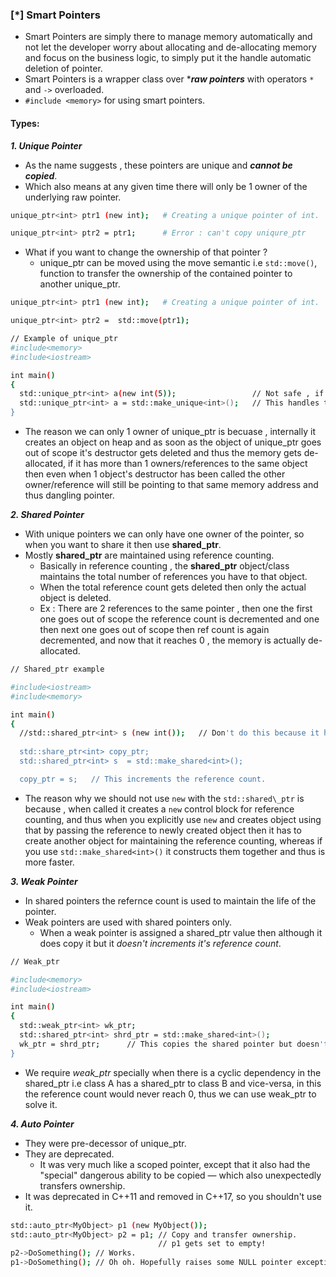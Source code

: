 ### [\*] Smart Pointers

* Smart Pointers are simply there to manage memory automatically and not let the developer worry about allocating and de-allocating memory and focus on the business logic, to simply put it the handle automatic deletion of pointer.
* Smart Pointers is a wrapper class over ****raw pointers*** with operators `*` and `->` overloaded.
* `#include <memory>` for using smart pointers.

#### Types: 
***1. Unique Pointer***

* As the name suggests , these pointers are unique and ***cannot be copied***.
* Which also means at any given time there will only be 1 owner of the underlying raw pointer.

```bash
unique_ptr<int> ptr1 (new int);   # Creating a unique pointer of int.

unique_ptr<int> ptr2 = ptr1;      # Error : can't copy uniqure_ptr
```

* What if you want to change the ownership of that pointer ?
  * unique\_ptr can be moved using the move semantic i.e `std::move()`, function to transfer the ownership of the contained pointer to another unique\_ptr.

```bash
unique_ptr<int> ptr1 (new int);   # Creating a unique pointer of int.

unique_ptr<int> ptr2 =  std::move(ptr1);      
```

```bash
// Example of unique_ptr
#include<memory>
#include<iostream>

int main()
{
  std::unique_ptr<int> a(new int(5));                 // Not safe , if the constructor throws an exception
  std::unique_ptr<int> a = std::make_unique<int>();   // This handles the exceptions and won't result in returning a dangling pointer-memory leak.
}
```
* The reason we can only 1 owner of unique\_ptr is becuase , internally it creates an object on heap and as soon as the object of unique\_ptr goes out of scope it's destructor gets deleted and thus the memory gets de-allocated, if it has more than 1 owners/references to the same object then even when 1 object's destructor has been called the other owner/reference will still be pointing to that same memory address and thus dangling pointer.


***2. Shared Pointer***
* With unique pointers we can only have one owner of the pointer, so when you want to share it then use **shared\_ptr**.
* Mostly **shared\_ptr** are maintained using reference counting.
  * Basically in reference counting , the **shared\_ptr** object/class maintains the total number of references you have to that object.
  * When the total reference count gets deleted then only the actual object is deleted.
  * Ex : There are 2 references to the same pointer , then one the first one goes out of scope the reference count is decremented and one then next one goes out of scope then ref count is again decremented, and now that it reaches 0 , the memory is actually de-allocated.

```bash
// Shared_ptr example

#include<iostream>
#include<memory>

int main()
{
  //std::shared_ptr<int> s (new int());   // Don't do this because it has to maintain ref count in the control block. # read below
  
  std::share_ptr<int> copy_ptr;
  std::shared_ptr<int> s  = std::make_shared<int>();

  copy_ptr = s;   // This increments the reference count.
```

* The reason why we should not use `new` with the `std::shared\_ptr` is because , when called it creates a `new` control block for reference counting, and thus when you explicitly use `new` and creates object using that by passing the reference to newly created object then it has to create another object for maintaining the reference counting, whereas if you use `std::make_shared<int>()` it constructs them together and thus is more faster.


***3. Weak Pointer***
* In shared pointers the refernce count is used to maintain the life of the pointer.
* Weak pointers are used with shared pointers only.
  * When a weak pointer is assigned a shared\_ptr value then although it does copy it but it *doesn't increments it's reference count*.

```bash
// Weak_ptr

#include<memory>
#include<iostream>

int main()
{
  std::weak_ptr<int> wk_ptr;
  std::shared_ptr<int> shrd_ptr = std::make_shared<int>();
  wk_ptr = shrd_ptr;      // This copies the shared pointer but doesn't increments the reference count.
}
```
* We require *weak\_ptr* specially when there is a cyclic dependency in the shared\_ptr i.e class A has a shared\_ptr to class B and vice-versa, in this the reference count would never reach 0, thus we can use weak\_ptr to solve it.


***4. Auto Pointer***
* They were pre-decessor of unique\_ptr.
* They are deprecated.
  * It was very much like a scoped pointer, except that it also had the "special" dangerous ability to be copied — which also unexpectedly transfers ownership.
* It was deprecated in C++11 and removed in C++17, so you shouldn't use it.

```bash
std::auto_ptr<MyObject> p1 (new MyObject());
std::auto_ptr<MyObject> p2 = p1; // Copy and transfer ownership. 
                                 // p1 gets set to empty!
p2->DoSomething(); // Works.
p1->DoSomething(); // Oh oh. Hopefully raises some NULL pointer exception.
```



